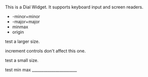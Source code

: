 <span id="dial_container">This is a Dial Widget. It supports keyboard input and screen readers.</span>

-   <span class="xx d_min">-minor</span><span class="xx i_min">+minor</span>
-   <span class="xx d_maj">-major</span><span class="xx i_maj">+major</span>
-   <span class="xx min">min</span><span class="xx max">max</span>
-   <span class="xx orig">origin</span>

  
<span id="dial_container_big">test a larger size. </span>

increment controls don't affect this one.

<span id="dial_container_small">test a small size. </span>

test min max \_\_\_\_\_\_\_\_\_\_\_\_\_\_\_\_\_\_\_\_\_\_\_
